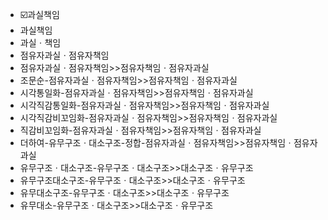 - ☑️과실책임
- 과실책임
- 과실ㆍ책임
- 점유자과실ㆍ점유자책임
- 점유자과실ㆍ점유자책임>>점유자책임ㆍ점유자과실
- 조문순-점유자과실ㆍ점유자책임>>점유자책임ㆍ점유자과실
- 시각통일화-점유자과실ㆍ점유자책임>>점유자책임ㆍ점유자과실
- 시각직감통일화-점유자과실ㆍ점유자책임>>점유자책임ㆍ점유자과실
- 시각직감비꼬임화-점유자과실ㆍ점유자책임>>점유자책임ㆍ점유자과실
- 직감비꼬임화-점유자과실ㆍ점유자책임>>점유자책임ㆍ점유자과실
- 더하여-유무구조ㆍ대소구조-정합-점유자과실ㆍ점유자책임>>점유자책임ㆍ점유자과실
- 유무구조ㆍ대소구조-유무구조ㆍ대소구조>>대소구조ㆍ유무구조
- 유무구조대소구조-유무구조ㆍ대소구조>>대소구조ㆍ유무구조
- 유무대소구조-유무구조ㆍ대소구조>>대소구조ㆍ유무구조
- 유무대소-유무구조ㆍ대소구조>>대소구조ㆍ유무구조